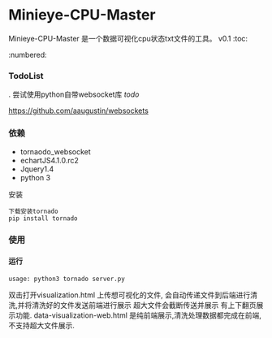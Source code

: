 # Minieye-CPU-Master
Minieye-CPU-Master 是一个数据可视化cpu状态txt文件的工具。
v0.1
:toc:

:numbered:

### TodoList

. 尝试使用python自带websocket库 *todo*
    
  https://github.com/aaugustin/websockets


### 依赖

* tornaodo_websocket
* echartJS4.1.0.rc2
* Jquery1.4
* python 3

安装 

```shell
下载安装tornado
pip install tornado
```

### 使用
#### 运行

```shell
usage: python3 tornado server.py

```
双击打开visualization.html 上传想可视化的文件, 会自动传递文件到后端进行清洗,并将清洗好的文件发送前端进行展示
超大文件会截断传送并展示
有上下翻页展示功能.
data-visualization-web.html 是纯前端展示,清洗处理数据都完成在前端,不支持超大文件展示.